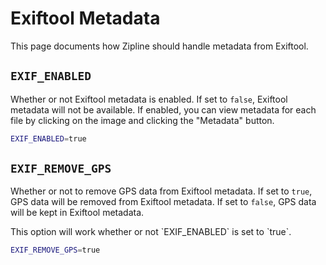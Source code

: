 # Exiftool Metadata

This page documents how Zipline should handle metadata from Exiftool.

## `EXIF_ENABLED`

Whether or not Exiftool metadata is enabled. If set to `false`, Exiftool metadata will not be available. If enabled, you can view metadata for each file by clicking on the image and clicking the "Metadata" button.

```bash
EXIF_ENABLED=true
```

## `EXIF_REMOVE_GPS`

Whether or not to remove GPS data from Exiftool metadata. If set to `true`, GPS data will be removed from Exiftool metadata. If set to `false`, GPS data will be kept in Exiftool metadata.

<Alert type="info">
This option will work whether or not `EXIF_ENABLED` is set to `true`.
</Alert>

```bash
EXIF_REMOVE_GPS=true
```
